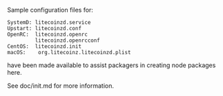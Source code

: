 Sample configuration files for:
```
SystemD: litecoinzd.service
Upstart: litecoinzd.conf
OpenRC:  litecoinzd.openrc
         litecoinzd.openrcconf
CentOS:  litecoinzd.init
macOS:    org.litecoinz.litecoinzd.plist
```
have been made available to assist packagers in creating node packages here.

See doc/init.md for more information.
